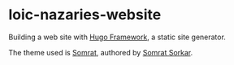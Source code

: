 # loic-nazaries-website

Building a web site with [Hugo Framework](https://gohugo.io/ "Hugo Framework"), a static site generator.

The theme used is [Somrat](https://themes.gohugo.io/somrat/ "Somrat Theme"), authored by [Somrat Sorkar](https://github.com/somratpro/somrat/blob/master/LICENSE "Somrat Sorkar").
